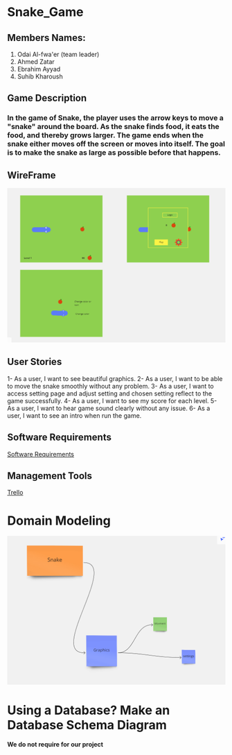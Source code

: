 # Snake_Game


## Members Names:

1. Odai Al-fwa'er (team leader)
2. Ahmed Zatar
3. Ebrahim Ayyad
4. Suhib Kharoush


## Game Description

### In the game of Snake, the player uses the arrow keys to move a "snake" around the board. As the snake finds food, it eats the food, and thereby grows larger. The game ends when the snake either moves off the screen or moves into itself. The goal is to make the snake as large as possible before that happens.


## WireFrame

![Snake_Game](/assets/Wireframe.png)


## User Stories

1- As a user, I want to see beautiful graphics. 
2- As a user, I want to be able to move the snake smoothly without any problem.
3- As a user, I want to access setting page and adjust setting and chosen setting reflect to the game successfully.
4- As a user, I want to see my score for each level.
5- As a user, I want to hear game sound clearly without any issue.
6- As a user, I want to see an intro when run the game.


## Software Requirements

[Software Requirements](requirements.md)

## Management Tools

[Trello](https://trello.com/b/WAZqIPXi/snake)



# Domain Modeling 


![Snake_Game](/assets/uml.png)


# Using a Database? Make an Database Schema Diagram

**We do not require for our project**

